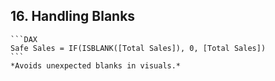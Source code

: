 ## 16. **Handling Blanks**  
    ```DAX 
    Safe Sales = IF(ISBLANK([Total Sales]), 0, [Total Sales]) 
    ```  
    *Avoids unexpected blanks in visuals.*
